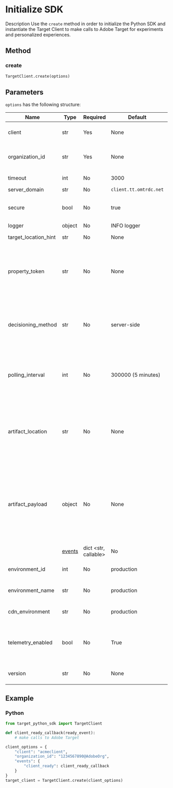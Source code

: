 # Initialize SDK

Description
Use the `create` method in order to initialize the Python SDK and instantiate the Target Client to make calls to Adobe Target for experiments and personalized experiences.

## Method

### create

```python
TargetClient.create(options)
```

## Parameters

`options` has the following structure:

|Name|Type|Required|Default|Description|
| --- | --- | --- | --- | --- |
|client|str|Yes|None|Adobe Target client ID|
|organization_id|str|Yes|None|Experience Cloud Organization ID|
|timeout|int|No|3000|Timeout in milliseconds|
|server_domain|str|No|`client.tt.omtrdc.net`||Overrides default hostname|
|secure|bool|No|true|Unset to enforce HTTP scheme|
|logger|object|No|INFO logger||Replaces the default INFO logger|
|target_location_hint|str|No|None|Target location hint|
|property_token|str|No|None|Target Property Token. If specified here, all get_offers calls will use this value.|
|decisioning_method|str|No|server-side|Determines which decisioning method to use ([on-device](../../sdk-guides/on-device-decisioning/index.md), server-side, hybrid)|
|polling_interval|int|No|300000 (5 minutes)|Polling interval for the [on-device decisioning rule artifact](../../sdk-guides/on-device-decisioning/rule-artifact/index.md) (in ms)|
|artifact_location|str|No|None|A fully qualified url to the [on-device decisioning rule artifact](../../sdk-guides/on-device-decisioning/rule-artifact/index.md). Overrides internally determined location.|
|artifact_payload|object|No|None|The JSON payload of the [on-device decisioning rule artifact](../../sdk-guides/on-device-decisioning/rule-artifact/index.md). If specified, it is used instead of requesting one from a URL.|
​​|[events](../sdk-events.md)|dict <str, callable>|No|None|An optional object with event name keys and callback function values|
|environment_id|int|No|production|The Target environment ID|
|environment_name|str|No|production|The Target environment name|
|cdn_environment|str|No|production|The CDN environment name|
|telemetry_enabled|bool|No|True|If set to False, telemetry data will not be sent to Adobe|
|version|str|No|None|The version number of this sdk|

## Example

### Python

```python
from target_python_sdk import TargetClient

def client_ready_callback(ready_event):
    # make calls to Adobe Target

client_options = {
    "client": "acmeclient",
    "organization_id": "1234567890@AdobeOrg",
    "events": {
        "client_ready": client_ready_callback
    }
}
target_client = TargetClient.create(client_options)
```